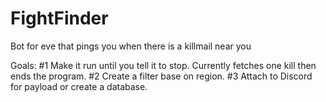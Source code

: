 # FightFinder
Bot for eve that pings you when there is a killmail near you

Goals:
#1 Make it run until you tell it to stop.  Currently fetches one kill then ends the program.
#2 Create a filter base on region.
#3 Attach to Discord for payload or create a database.
